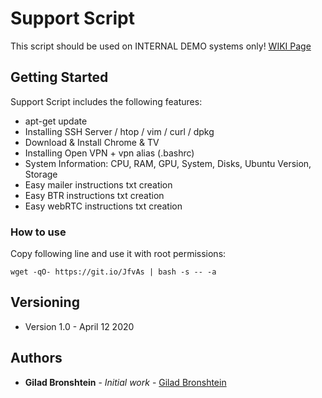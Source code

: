 # Support Script

This script should be used on INTERNAL DEMO systems only!
[WIKI Page](https://anyvision.atlassian.net/wiki/spaces/SUPPORT/pages/1604159099/Support+Script+-+INTERNAL+ONLY)

## Getting Started

Support Script includes the following features:
* apt-get update
* Installing SSH Server / htop / vim / curl / dpkg
* Download & Install Chrome & TV
* Installing Open VPN + vpn alias (.bashrc)
* System Information: CPU, RAM, GPU, System, Disks, Ubuntu Version, Storage 
* Easy mailer instructions txt creation 
* Easy BTR instructions txt creation
* Easy webRTC instructions txt creation

### How to use

Copy following line and use it with root permissions:

```
wget -qO- https://git.io/JfvAs | bash -s -- -a
```

## Versioning

* Version 1.0 - April 12 2020

## Authors

* **Gilad Bronshtein** - *Initial work* - [Gilad Bronshtein](https://github.com/gbronshtein-anyvision)
